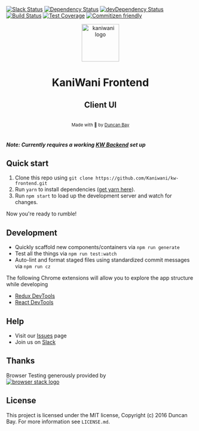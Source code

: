 [![Slack Status](https://rauchg-slackin-iurjmkotad.now.sh/badge.svg)](https://rauchg-slackin-iurjmkotad.now.sh)
[![Dependency Status](https://img.shields.io/david/Kaniwani/kw-frontend.svg)](https://david-dm.org/Kaniwani/kw-frontend)
[![devDependency Status](https://img.shields.io/david/dev/Kaniwani/kw-frontend.svg)](https://david-dm.org/Kaniwani/kw-frontend#info=devDependencies)
[![Build Status](https://img.shields.io/travis/Kaniwani/KW-Frontend.svg)](https://travis-ci.org/Kaniwani/KW-Frontend)
[![Test Coverage](https://img.shields.io/coveralls/Kaniwani/KW-Frontend.svg)](https://coveralls.io/github/Kaniwani/KW-Frontend)
[![Commitizen friendly](https://img.shields.io/badge/commitizen-friendly-brightgreen.svg)](http://commitizen.github.io/cz-cli/)

<div align="center">
  <img src="https://raw.githubusercontent.com/Kaniwani/kw-frontend/master/app/shared/assets/img/logo.png" alt="kaniwani logo" width="100px" /><h1><strong>KaniWani Frontend</strong></h1>
  <h2>Client UI</h2>
</div>

<br />

<div align="center">
  <sub>Made with 🐢 by <a href="https://twitter.com/djtbay">Duncan Bay</a></sub>
</div>

<br />

##### _Note: Currently requires a working [KW Backend](https://github.com/Kaniwani/kw-backend) set up_

## Quick start
1. Clone this repo using `git clone https://github.com/Kaniwani/kw-frontend.git`
2. Run `yarn` to install dependencies ([get yarn here](https://yarnpkg.com/en/docs/install)).
3. Run `npm start` to load up the development server and watch for changes.

Now you're ready to rumble!

## Development
- Quickly scaffold new components/containers via `npm run generate`
- Test all the things via `npm run test:watch`
- Auto-lint and format staged files using standardized commit messages via `npm run cz`

The following Chrome extensions will allow you to explore the app structure while developing
- [Redux DevTools](https://chrome.google.com/webstore/detail/redux-devtools/lmhkpmbekcpmknklioeibfkpmmfibljd)
- [React DevTools](https://chrome.google.com/webstore/detail/react-developer-tools/fmkadmapgofadopljbjfkapdkoienihi)

## Help
- Visit our [Issues](https://github.com/Kaniwani/kw-frontend/issues) page
- Join us on [Slack](https://rauchg-slackin-iurjmkotad.now.sh)

## Thanks
Browser Testing generously provided by  
<a title="browserstack" href="https://www.browserstack.com/" target="_blank" rel="external noopener noreferrer">
<img alt="browser stack logo" src="https://raw.githubusercontent.com/Kaniwani/kw-frontend/master/app/shared/assets/img/browserstack.png"/>
</a>

## License
This project is licensed under the MIT license, Copyright (c) 2016 Duncan Bay. For more information see `LICENSE.md`.

